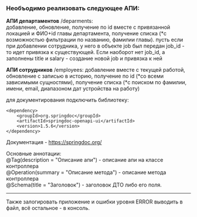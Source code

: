### Необъодимо реализовать следующее АПИ:

**АПИ департаментов** /deparments:  
добавление, обновление, получение по id вместе с привязанной локацией и ФИО+id главы департамента, получение списка (*с возможностью фильтрации по названию, фамилии главы).
пусть если при добавлении сотрудника, у него в объекте job был передан job_id - то идет привязка к существующей.
Если наоборот нет job_id, а заполнены title и salary - создание новой job и привязка к ней

**АПИ сотрудников** /employees:
добавление вместе с текущей работой, обновление с записью в историю, получение по id (*со всеми зависимыми сущностями), получение списка (*с поиском по фамилии, имени, email, диапазоном дат устройства на работу)


для документирования подключить библиотеку:
```
<dependency>
    <groupId>org.springdoc</groupId>
    <artifactId>springdoc-openapi-ui</artifactId>
    <version>1.5.6</version>
</dependency>
```
Документация - https://springdoc.org/

Основные аннотации:  
@Tag(description = "Описание апи") - описание апи на классе контроллера  
@Operation(summary = "Описание метода") - описание метода контроллера  
@Schema(title = "Заголовок") - заголовок ДТО либо его поля.  
__________  

Также залогировать приложение и ошибки уровня ERROR выводить в файл,
всё остальное - в консоль.